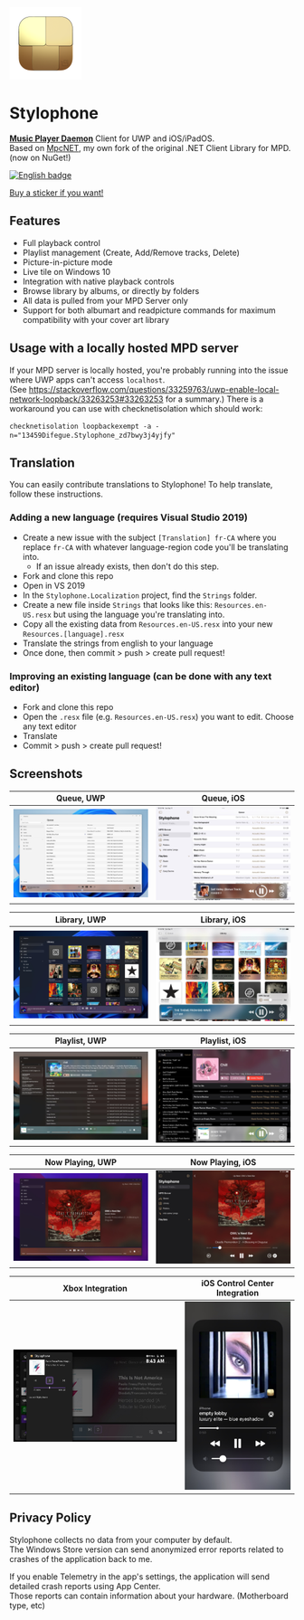 <img src="Sources/Stylophone/Assets/Square44x44Logo.targetsize-256.png" width="128">
  
Stylophone
===========

[**Music Player Daemon**](https://www.musicpd.org/) Client for UWP and iOS/iPadOS.  
Based on [MpcNET](https://github.com/Difegue/MpcNET), my own fork of the original .NET Client Library for MPD. (now on NuGet!)   

<a href='//www.microsoft.com/store/apps/9NCB693428T8?cid=storebadge&ocid=badge'><img src='https://developer.microsoft.com/en-us/store/badges/images/English_get-it-from-MS.png' alt='English badge' width="142" height="52"/></a>

[Buy a sticker if you want!](https://ko-fi.com/s/9fcf421b6e)  

## Features

* Full playback control  
* Playlist management (Create, Add/Remove tracks, Delete)  
* Picture-in-picture mode  
* Live tile on Windows 10
* Integration with native playback controls
* Browse library by albums, or directly by folders  
* All data is pulled from your MPD Server only  
* Support for both albumart and readpicture commands for maximum compatibility with your cover art library

## Usage with a locally hosted MPD server

If your MPD server is locally hosted, you're probably running into the issue where UWP apps can't access `localhost`.  
(See https://stackoverflow.com/questions/33259763/uwp-enable-local-network-loopback/33263253#33263253 for a summary.)
There is a workaround you can use with checknetisolation which should work:  

```
checknetisolation loopbackexempt -a -n="13459Difegue.Stylophone_zd7bwy3j4yjfy"
```  

## Translation

You can easily contribute translations to Stylophone! To help translate, follow these instructions.

### Adding a new language (requires Visual Studio 2019)
- Create a new issue with the subject `[Translation] fr-CA` where you replace `fr-CA` with whatever language-region code you'll be translating into.
    - If an issue already exists, then don't do this step.
- Fork and clone this repo
- Open in VS 2019
- In the `Stylophone.Localization` project, find the `Strings` folder.
- Create a new file inside `Strings` that looks like this: `Resources.en-US.resx` but using the language you're translating into.
- Copy all the existing data from `Resources.en-US.resx` into your new `Resources.[language].resx`
- Translate the strings from english to your language
- Once done, then commit > push > create pull request!

### Improving an existing language (can be done with any text editor)
- Fork and clone this repo
- Open the `.resx` file (e.g. `Resources.en-US.resx`) you want to edit. Choose any text editor
- Translate
- Commit > push > create pull request!

## Screenshots

|Queue, UWP | Queue, iOS |
|---|---|
| ![queue_win](Screenshots/Screen1.jpg) | ![queue_ios](Screenshots/Screen5.jpg) |

|Library, UWP | Library, iOS |
|---|---|
| ![library_win](Screenshots/Screen2.jpg) | ![library_ios](Screenshots/Screen6.jpg) |

|Playlist, UWP | Playlist, iOS |
|---|---|
| ![playlist_win](Screenshots/Screen3.jpg)| ![playlist_ios](Screenshots/Screen7.jpg) |

|Now Playing, UWP | Now Playing, iOS |
|---|---|
| ![nowplaying_win](Screenshots/Screen4.jpg)| ![nowplaying_ios](Screenshots/Screen8.jpg) |

|Xbox Integration | iOS Control Center Integration |
|---|---|
| ![xbox](Screenshots/ScreenXbox.jpg)| ![controlcenter](Screenshots/ScreenNowPlaying.jpg) |

## Privacy Policy

Stylophone collects no data from your computer by default.  
The Windows Store version can send anonymized error reports related to crashes of the application back to me.  

If you enable Telemetry in the app's settings, the application will send detailed crash reports using App Center.  
Those reports can contain information about your hardware. (Motherboard type, etc)  
